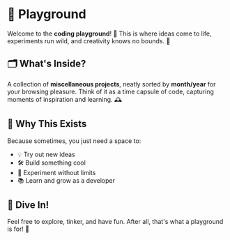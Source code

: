 # 🎢 Playground

Welcome to the **coding playground**! 🎉 This is where ideas come to life, experiments run wild, and creativity knows no bounds. 🚀

## 🗂️ What's Inside?
A collection of **miscellaneous projects**, neatly sorted by **month/year** for your browsing pleasure. Think of it as a time capsule of code, capturing moments of inspiration and learning. 🕰️

## 🌟 Why This Exists
Because sometimes, you just need a space to:
- 💡 Try out new ideas
- 🛠️ Build something cool
- 🧪 Experiment without limits
- 📚 Learn and grow as a developer

## 🚀 Dive In!
Feel free to explore, tinker, and have fun. After all, that's what a playground is for! 🎠